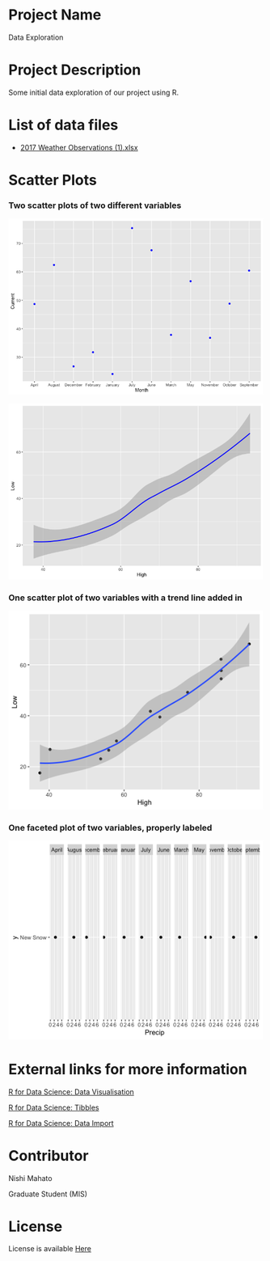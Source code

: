 # Project Name
 Data Exploration
 
# Project Description
  Some initial data exploration of our project using R. 
  
# List of data files 
  * [2017 Weather Observations (1).xlsx](https://github.com/Nishi-Mahato/8086-Assignments/blob/master/DataExploration/2017%20Weather%20Observations%20(1).xlsx)

# Scatter Plots
    
### Two scatter plots of two different variables
 ![Scatter plots of variable month and current](https://github.com/Nishi-Mahato/8086-Assignments/blob/master/DataExploration/Rplot.png)
 
 ![Scatter Plots of variable High and Low](https://github.com/Nishi-Mahato/8086-Assignments/blob/master/DataExploration/Rplot01.png)
   
### One scatter plot of two variables with a trend line added in
 ![Scatter Plots with a trend line](https://github.com/Nishi-Mahato/8086-Assignments/blob/master/DataExploration/Rplot03.png)
  
### One faceted plot of two variables, properly labeled
 ![Faceted plot ](https://github.com/Nishi-Mahato/8086-Assignments/blob/master/DataExploration/Rplot02.png)

# External links for more information
 [R for Data Science: Data Visualisation](https://r4ds.had.co.nz/data-visualisation.html)
 
 [R for Data Science: Tibbles](https://r4ds.had.co.nz/tibbles.html)
  
 [R for Data Science: Data Import](https://r4ds.had.co.nz/data-import.html)
 
 
# Contributor
 Nishi Mahato
 
 Graduate Student (MIS)
 
# License
 License is available [Here](https://choosealicense.com/licenses/mit/)